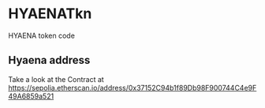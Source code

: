 # HYAENATkn
HYAENA token code

## Hyaena address

Take a look at the Contract at https://sepolia.etherscan.io/address/0x37152C94b1f89Db98F900744C4e9F49A6859a521